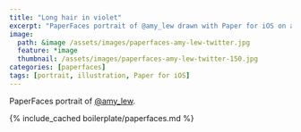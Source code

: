 ```yaml
---
title: "Long hair in violet"
excerpt: "PaperFaces portrait of @amy_lew drawn with Paper for iOS on an iPad."
image: 
  path: &image /assets/images/paperfaces-amy-lew-twitter.jpg 
  feature: *image
  thumbnail: /assets/images/paperfaces-amy-lew-twitter-150.jpg
categories: [paperfaces]
tags: [portrait, illustration, Paper for iOS]
---
```


PaperFaces portrait of [@amy_lew](https://twitter.com/amy_lew).

{% include_cached boilerplate/paperfaces.md %}
